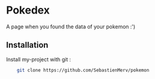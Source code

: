 # Pokedex

A page when you found the data of your pokemon :')


## Installation

Install my-project with git :

```bash
    git clone https://github.com/SebastienMerv/pokemon
```
    
